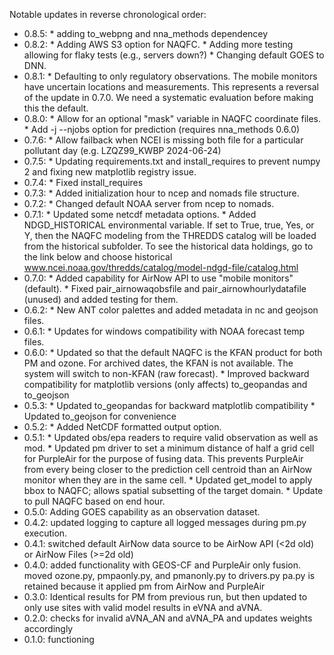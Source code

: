 Notable updates in reverse chronological order:
* 0.8.5: * adding to_webpng and nna_methods dependencey
* 0.8.2: * Adding AWS S3 option for NAQFC.
         * Adding more testing allowing for flaky tests (e.g., servers down?)
         * Changing default GOES to DNN.
* 0.8.1: * Defaulting to only regulatory observations. The mobile monitors
           have uncertain locations and measurements. This represents a
           reversal of the update in 0.7.0. We need a systematic evaluation
           before making this the default.
* 0.8.0: * Allow for an optional "mask" variable in NAQFC coordinate files.
         * Add -j --njobs option for prediction (requires nna_methods 0.6.0)
* 0.7.6: * Allow failback when NCEI is missing both file for a particular
           pollutant day (e.g. LZQZ99_KWBP 2024-06-24)
* 0.7.5: * Updating requirements.txt and install_requires to prevent numpy 2
           and fixing new matplotlib registry issue.
* 0.7.4: * Fixed install_requires
* 0.7.3: * Added initialization hour to ncep and nomads file structure.
* 0.7.2: * Changed default NOAA server from ncep to nomads.
* 0.7.1: * Updated some netcdf metadata options.
         * Added NDGD_HISTORICAL environmental variable. If set to True, true,
           Yes, or Y, then the NAQFC modeling from the THREDDS catalog will
           be loaded from the historical subfolder. To see the historical
           data holdings, go to the link below and choose historical
           www.ncei.noaa.gov/thredds/catalog/model-ndgd-file/catalog.html
* 0.7.0: * Added capability for AirNow API to use "mobile monitors" (default).
         * Fixed pair_airnowaqobsfile and pair_airnowhourlydatafile (unused)
           and added testing for them.
* 0.6.2: * New ANT color palettes and added metadata in nc and geojson files.
* 0.6.1: * Updates for windows compatibility with NOAA forecast temp files.
* 0.6.0: * Updated so that the default NAQFC is the KFAN product for both PM
           and ozone. For archived dates, the KFAN is not available. The system
           will switch to non-KFAN (raw forecast).
         * Improved backward compatibility for matplotlib versions (only
           affects) to_geopandas and to_geojson
* 0.5.3: * Updated to_geopandas for backward matplotlib compatibility
         * Updated to_geojson for convenience
* 0.5.2: * Added NetCDF formatted output option.
* 0.5.1: * Updated obs/epa readers to require valid observation as well as mod.
         * Updated pm driver to set a minimum distance of half a grid cell for
           PurpleAir for the purpose of fusing data. This prevents PurpleAir
           from every being closer to the prediction cell centroid than an
           AirNow monitor when they are in the same cell.
         * Updated get_model to apply bbox to NAQFC; allows spatial subsetting
           of the target domain.
         * Update to pull NAQFC based on end hour.
* 0.5.0: Adding GOES capability as an observation dataset.
* 0.4.2: updated logging to capture all logged messages during pm.py execution.
* 0.4.1: switched default AirNow data source to be AirNow API (<2d old) or
         AirNow Files (>=2d old)
* 0.4.0: added functionality with GEOS-CF and PurpleAir only fusion.
         moved ozone.py, pmpaonly.py, and pmanonly.py to drivers.py
         pa.py is retained because it applied pm from AirNow and PurpleAir
* 0.3.0: Identical results for PM from previous run, but then updated to only
         use sites with valid model results in eVNA and aVNA.
* 0.2.0: checks for invalid aVNA_AN and aVNA_PA and updates weights accordingly
* 0.1.0: functioning

